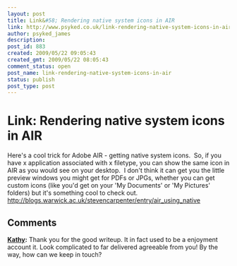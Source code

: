 ```yaml
---
layout: post
title: Link&#58; Rendering native system icons in AIR
link: http://www.psyked.co.uk/link-rendering-native-system-icons-in-air/
author: psyked_james
description: 
post_id: 883
created: 2009/05/22 09:05:43
created_gmt: 2009/05/22 08:05:43
comment_status: open
post_name: link-rendering-native-system-icons-in-air
status: publish
post_type: post
---
```


# Link: Rendering native system icons in AIR

Here's a cool trick for Adobe AIR - getting native system icons.  So, if you have x application associated with x filetype, you can show the same icon in AIR as you would see on your desktop.  I don't think it can get you the little preview windows you might get for PDFs or JPGs, whether you can get custom icons (like you'd get on your 'My Documents' or 'My Pictures' folders) but it's something cool to check out. <http://blogs.warwick.ac.uk/stevencarpenter/entry/air_using_native>

## Comments

**[Kathy](#635 "2013-04-25 15:37:26"):** Thank you for the good writeup. It in fact used to be a enjoyment account it. Look complicated to far delivered agreeable from you! By the way, how can we keep in touch?


